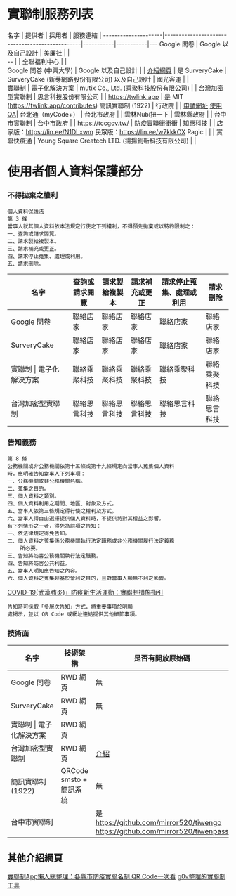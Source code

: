 # 實聯制服務列表

名字                  | 提供者                                          | 採用者     | 服務連結    | 
---------------------|------------------------------------------------|-----------|-----------|---
Google 問卷           | Google 以及自己設計                              | 美廉社     |           |     
--                     |                                              | 全聯福利中心 |           |     
Google 問卷 (中興大學) | Google 以及自己設計                              |            | [介紹網頁](https://sites.google.com/email.nchu.edu.tw/slimz/%E9%A6%96%E9%A0%81?authuser=0)           | 是
SurveryCake           | SurveryCake (新芽網路股份有限公司) 以及自己設計     | 國光客運    |            |            
實聯制 \| 電子化解決方案 | mutix Co., Ltd. (乘聚科技股份有限公司)            |            |
台灣加密型實聯制        | 思言科技股份有限公司                               | | https://twlink.app | 是 MIT (https://twlink.app/contributes)
簡訊實聯制 (1922)      | 行政院                                           | | [申請網址](https://emask.taiwan.gov.tw/real/) [使用QA](https://g0v.hackmd.io/FxudGiM8RSKnpCo4TrMhNg)| 
台北通（myCode+）      | 台北市政府                                       |            |
雲林Nubi扭一下         | 雲林縣政府                                       |            |
台中市實聯制           | 台中市政府                                          |            | https://tccgov.tw/ | 
防疫實聯衝衝衝           | 知惠科技                                          |            | 店家版：https://lin.ee/N1DLxwm 民眾版：https://lin.ee/w7kkkOX
Ragic                  |                                                 |            |
實聯快疫通             | Young Square Createch LTD. (揚揚創新科技有限公司)    |            |

# 使用者個人資料保護部分

### 不得拋棄之權利

```
個人資料保護法
第 3 條
當事人就其個人資料依本法規定行使之下列權利，不得預先拋棄或以特約限制之：
一、查詢或請求閱覽。
二、請求製給複製本。
三、請求補充或更正。
四、請求停止蒐集、處理或利用。
五、請求刪除。
```
名字                  |  查詢或請求閱覽 | 請求製給複製本 | 請求補充或更正 | 請求停止蒐集、處理或利用 | 請求刪除     
---------------------|---------------|--------------|-------------|----------------------|-------------
Google 問卷           | 聯絡店家       | 聯絡店家      | 聯絡店家      | 聯絡店家              | 聯絡店家
SurveryCake          | 聯絡店家       | 聯絡店家      | 聯絡店家      | 聯絡店家              | 聯絡店家
實聯制 \| 電子化解決方案 | 聯絡乘聚科技   | 聯絡乘聚科技   | 聯絡乘聚科技   | 聯絡乘聚科技          | 聯絡乘聚科技 
台灣加密型實聯制        | 聯絡思言科技   | 聯絡思言科技   | 聯絡思言科技   | 聯絡思言科技           | 聯絡思言科技


### 告知義務


```
第 8 條
公務機關或非公務機關依第十五條或第十九條規定向當事人蒐集個人資料
時，應明確告知當事人下列事項：
一、公務機關或非公務機關名稱。
二、蒐集之目的。
三、個人資料之類別。
四、個人資料利用之期間、地區、對象及方式。
五、當事人依第三條規定得行使之權利及方式。
六、當事人得自由選擇提供個人資料時，不提供將對其權益之影響。
有下列情形之一者，得免為前項之告知：
一、依法律規定得免告知。
二、個人資料之蒐集係公務機關執行法定職務或非公務機關履行法定義務
    所必要。
三、告知將妨害公務機關執行法定職務。
四、告知將妨害公共利益。
五、當事人明知應告知之內容。
六、個人資料之蒐集非基於營利之目的，且對當事人顯無不利之影響。
```

[COVID-19(武漢肺炎)」防疫新生活運動：實聯制措施指引](https://www.cdc.gov.tw/File/Get/Xj5T1E5D474RJnmOY--kkw)
```
告知時可採取「多層次告知」方式，將重要事項於明顯
處揭示，並以 QR Code 或網址連結提供其他細節事項。
```

### 技術面

名字                   | 技術架構                | 是否有開放原始碼 | 授權 
----------------------|------------------------|---------------|------
Google 問卷            | RWD 網頁                | 無             |
SurveryCake           | RWD 網頁                | 無             |
實聯制 \| 電子化解決方案  | RWD 網頁               | |
台灣加密型實聯制         | RWD 網頁               | [介紹](https://twlink.app/contributes) | MIT
簡訊實聯制 (1922)       | QRCode smsto + 簡訊系統 | 無 |
台中市實聯制           |                         | 是 https://github.com/mirror520/tiwengo   https://github.com/mirror520/tiwenpass |


## 其他介紹網頁
[實聯制App懶人總整理：各縣市防疫實聯名制 QR Code一次看](https://mrmad.com.tw/real-name-system-app)
[g0v整理的實聯制工具](https://g0v.hackmd.io/@yitzu/covid-19?type=view#%E5%AF%A6%E8%81%AF%E5%88%B6%E5%B7%A5%E5%85%B7-%F0%9F%93%95Contact-Tracing-Tools)
